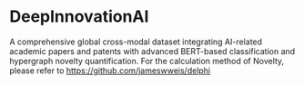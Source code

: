 # DeepInnovationAI
A comprehensive global cross-modal dataset integrating AI-related academic papers and patents with advanced BERT-based classification and hypergraph novelty quantification.
For the calculation method of Novelty, please refer to https://github.com/jameswweis/delphi
